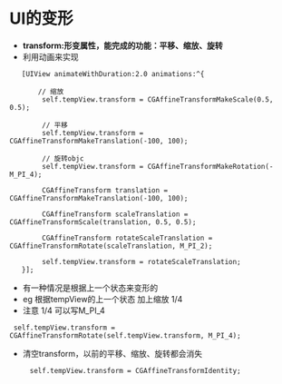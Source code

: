 # UI的变形
- **transform:形变属性，能完成的功能：平移、缩放、旋转**
- 利用动画来实现
```objc
   [UIView animateWithDuration:2.0 animations:^{

       // 缩放
        self.tempView.transform = CGAffineTransformMakeScale(0.5, 0.5);

        // 平移
        self.tempView.transform = CGAffineTransformMakeTranslation(-100, 100);

        // 旋转objc
        self.tempView.transform = CGAffineTransformMakeRotation(-M_PI_4);

        CGAffineTransform translation = CGAffineTransformMakeTranslation(-100, 100);

        CGAffineTransform scaleTranslation = CGAffineTransformScale(translation, 0.5, 0.5);

        CGAffineTransform rotateScaleTranslation = CGAffineTransformRotate(scaleTranslation, M_PI_2);

        self.tempView.transform = rotateScaleTranslation;
   }];
```
- 有一种情况是根据上一个状态来变形的
- eg 根据tempView的上一个状态 加上缩放 1/4
- 注意 1/4 可以写M_PI_4

```objc
 self.tempView.transform = CGAffineTransformRotate(self.tempView.transform, M_PI_4);

```

- 清空transform，以前的平移、缩放、旋转都会消失
```objc
     self.tempView.transform = CGAffineTransformIdentity;
```
